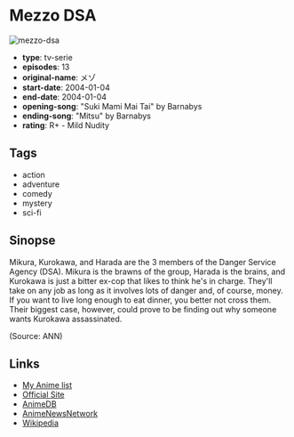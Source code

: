 # Mezzo DSA

![mezzo-dsa](https://cdn.myanimelist.net/images/anime/9/3235.jpg)

-   **type**: tv-serie
-   **episodes**: 13
-   **original-name**: メゾ
-   **start-date**: 2004-01-04
-   **end-date**: 2004-01-04
-   **opening-song**: "Suki Mami Mai Tai" by Barnabys
-   **ending-song**: "Mitsu" by Barnabys
-   **rating**: R+ - Mild Nudity

## Tags

-   action
-   adventure
-   comedy
-   mystery
-   sci-fi

## Sinopse

Mikura, Kurokawa, and Harada are the 3 members of the Danger Service Agency (DSA). Mikura is the brawns of the group, Harada is the brains, and Kurokawa is just a bitter ex-cop that likes to think he's in charge. They'll take on any job as long as it involves lots of danger and, of course, money. If you want to live long enough to eat dinner, you better not cross them. Their biggest case, however, could prove to be finding out why someone wants Kurokawa assassinated.

(Source: ANN)

## Links

-   [My Anime list](https://myanimelist.net/anime/222/Mezzo_DSA)
-   [Official Site](http://www.a-rms.co.jp/works/mezzo.html)
-   [AnimeDB](http://anidb.info/perl-bin/animedb.pl?show=anime&aid=998)
-   [AnimeNewsNetwork](http://www.animenewsnetwork.com/encyclopedia/anime.php?id=3059)
-   [Wikipedia](http://en.wikipedia.org/wiki/Mezzo_DSA)
